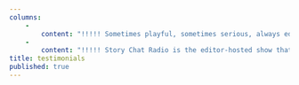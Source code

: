 ```yaml
---
columns:
    -
        content: "!!!!! Sometimes playful, sometimes serious, always educational and inspirational! Story Chat Radio is easily in my “top 10 list of best podcasts for creative writers.” Amid witty banter, the hosts take a deep dive to deconstruct popular films like _The Princess Bride_, _Get Out_, _Up_, and _Parasite_. Each episode focuses on a story element like structure, theme, antiheroes, tension, or symbolism. As a bonus, they also include an on-air critique of an author-submitted query or blurb. I find my writing becoming stronger every time I listen to another show. This podcast couldn’t be more perfect for aspiring authors.\n!!!!! \n!!!!! _-Richelle Renae_"
    -
        content: "!!!!! Story Chat Radio is the editor-hosted show that I've been looking for. Writing advice can often be too daunting to retain, but Carly and Jeni's approach makes learning about writing techniques very easy. Movies offer a place of reference where the techniques are clear to see. Then, Jeni and Carly's humor and high level of expertise make their explanations easy to follow. The topics they cover are broad but they pick apart each facet of the subject, offering a ton of wisdom and actionable steps to master the technique. It's a perfect mix of fun and knowledgeable advice.\n!!!!! \n!!!!! _-Tiffany Lewis_"
title: testimonials
published: true
---
```


